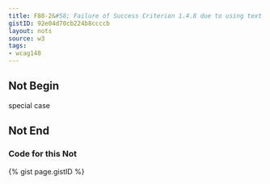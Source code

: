 ```yaml
---
title: F88-2&#58; Failure of Success Criterion 1.4.8 due to using text that is justified (aligned to both the left and the right margins)
gistID: 92e04d70cb224b8ccccb
layout: nots
source: w3
tags:
- wcag148
---
```


<h2 aria-describedby="{{ page.gistID }}">Not Begin</h2>
<div class="rendered-not">
special case
</div> <!-- rendered-not -->

<h2 aria-describedby="{{ page.gistID }}">Not End</h2>

<h3 aria-describedby="{{ page.gistID }}">Code for this Not</h3>
{% gist page.gistID %}